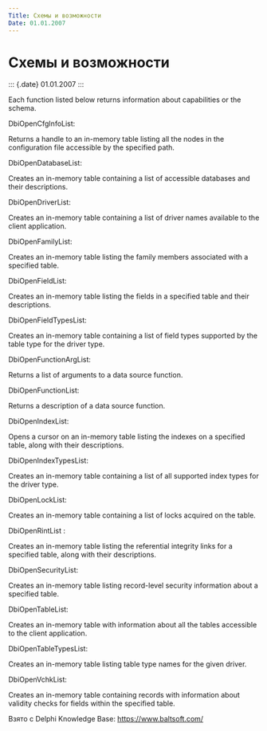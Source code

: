 ```yaml
---
Title: Схемы и возможности
Date: 01.01.2007
---
```



Схемы и возможности
===================

::: {.date}
01.01.2007
:::

Each function listed below returns information about capabilities or the
schema.

DbiOpenCfgInfoList:

Returns a handle to an in-memory table listing all the nodes in the
configuration file accessible by
the specified path.

DbiOpenDatabaseList:

Creates an in-memory table containing a list of accessible databases and
their descriptions.

DbiOpenDriverList:

Creates an in-memory table containing a list of driver names available
to the client application.

DbiOpenFamilyList:

Creates an in-memory table listing the family members associated with a
specified table.

DbiOpenFieldList:

Creates an in-memory table listing the fields in a specified table and
their descriptions.

DbiOpenFieldTypesList:

Creates an in-memory table containing a list of field types supported by
the table type for the driver type.

DbiOpenFunctionArgList:

Returns a list of arguments to a data source function.

DbiOpenFunctionList:

Returns a description of a data source function.

DbiOpenIndexList:

Opens a cursor on an in-memory table listing the indexes on a specified
table, along with
their descriptions.

DbiOpenIndexTypesList:

Creates an in-memory table containing a list of all supported index
types for the driver type.

DbiOpenLockList:

Creates an in-memory table containing a list of locks acquired on the
table.

DbiOpenRintList :

Creates an in-memory table listing the referential integrity links for a
specified table, along with
their descriptions.

DbiOpenSecurityList:

Creates an in-memory table listing record-level security information
about a specified table.

DbiOpenTableList:

Creates an in-memory table with information about all the tables
accessible to the client application.

DbiOpenTableTypesList:

Creates an in-memory table listing table type names for the given
driver.

DbiOpenVchkList:

Creates an in-memory table containing records with information about
validity checks for fields
within the specified table.

Взято с Delphi Knowledge Base: <https://www.baltsoft.com/>
